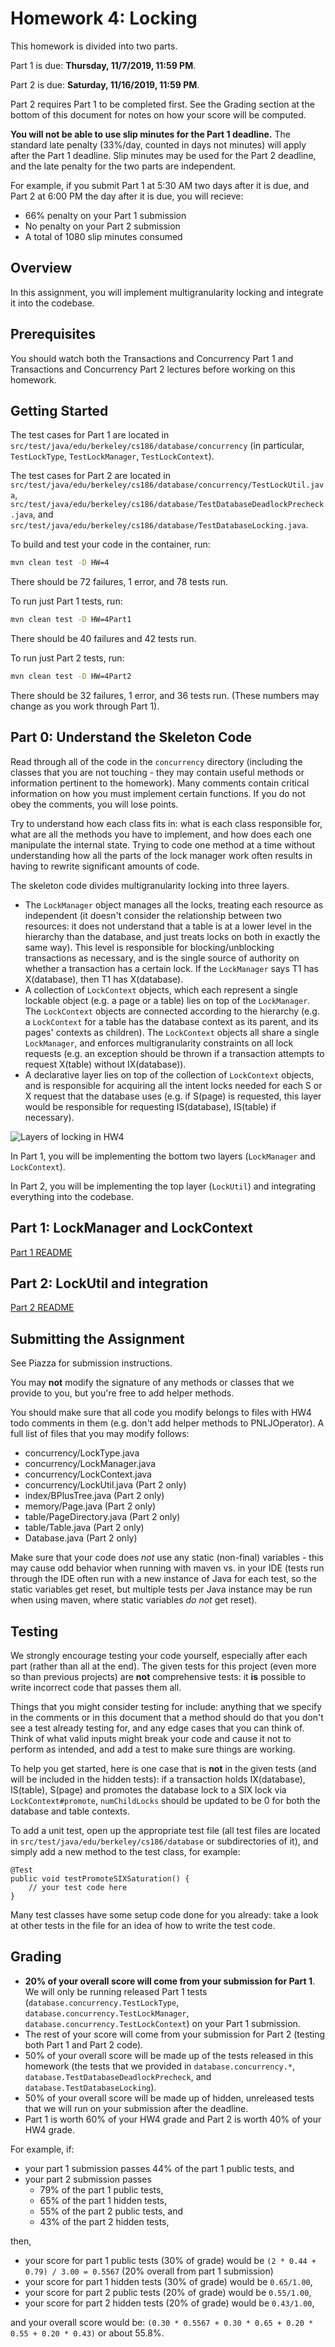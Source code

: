 # Homework 4: Locking

This homework is divided into two parts.

Part 1 is due: **Thursday, 11/7/2019, 11:59 PM**.

Part 2 is due: **Saturday, 11/16/2019, 11:59 PM**.

Part 2 requires Part 1 to be completed first. See the Grading section at the
bottom of this document for notes on how your score will be computed.

**You will not be able to use slip minutes for the Part 1 deadline.** The standard late penalty
(33%/day, counted in days not minutes) will apply after the Part 1 deadline. Slip minutes
may be used for the Part 2 deadline, and the late penalty for the two parts are independent.

For example, if you submit Part 1 at 5:30 AM two days after it is due,
and Part 2 at 6:00 PM the day after it is due, you will recieve:
- 66% penalty on your Part 1 submission
- No penalty on your Part 2 submission
- A total of 1080 slip minutes consumed

## Overview

In this assignment, you will implement multigranularity locking and integrate
it into the codebase.

## Prerequisites

You should watch both the Transactions and Concurrency Part 1 and Transactions
and Concurrency Part 2 lectures before working on this homework.

## Getting Started

The test cases for Part 1 are located in
`src/test/java/edu/berkeley/cs186/database/concurrency` (in particular,
`TestLockType`, `TestLockManager`, `TestLockContext`).

The test cases for Part 2 are located in
`src/test/java/edu/berkeley/cs186/database/concurrency/TestLockUtil.java`,
`src/test/java/edu/berkeley/cs186/database/TestDatabaseDeadlockPrecheck.java`, and
`src/test/java/edu/berkeley/cs186/database/TestDatabaseLocking.java`.

To build and test your code in the container, run:
```bash
mvn clean test -D HW=4
```

There should be 72 failures, 1 error, and 78 tests run.

To run just Part 1 tests, run:
```bash
mvn clean test -D HW=4Part1
```

There should be 40 failures and 42 tests run.

To run just Part 2 tests, run:
```bash
mvn clean test -D HW=4Part2
```

There should be 32 failures, 1 error, and 36 tests run. (These numbers may
change as you work through Part 1).

## Part 0: Understand the Skeleton Code

Read through all of the code in the `concurrency` directory (including the classes that you are not touching -
they may contain useful methods or information pertinent to the homework). Many comments contain
critical information on how you must implement certain functions. If you do not obey
the comments, you will lose points.

Try to understand how each class fits in: what is each class responsible for, what are
all the methods you have to implement, and how does each one manipulate the internal state.
Trying to code one method at a time without understanding how all the parts of the lock
manager work often results in having to rewrite significant amounts of code.

The skeleton code divides multigranularity locking into three layers.
- The `LockManager` object manages all the locks, treating each resource as independent
  (it doesn't consider the relationship between two resources: it does not understand that
  a table is at a lower level in the hierarchy than the database, and just treats locks on
  both in exactly the same way). This level is responsible for blocking/unblocking transactions
  as necessary, and is the single source of authority on whether a transaction has a certain lock. If
  the `LockManager` says T1 has X(database), then T1 has X(database).
- A collection of `LockContext` objects, which each represent a single lockable object
  (e.g. a page or a table) lies on top of the `LockManager`. The `LockContext` objects
  are connected according to the hierarchy (e.g. a `LockContext` for a table has the database
  context as its parent, and its pages' contexts as children). The `LockContext` objects
  all share a single `LockManager`, and enforces multigranularity constraints on all
  lock requests (e.g. an exception should be thrown if a transaction attempts to request
  X(table) without IX(database)).
- A declarative layer lies on top of the collection of `LockContext` objects, and is responsible
  for acquiring all the intent locks needed for each S or X request that the database uses
  (e.g. if S(page) is requested, this layer would be responsible for requesting IS(database), IS(table)
  if necessary).

![Layers of locking in HW4](images/hw4-layers.png?raw=true "Layers")

In Part 1, you will be implementing the bottom two layers (`LockManager` and `LockContext`).

In Part 2, you will be implementing the top layer (`LockUtil`) and integrating everything into the codebase.

## Part 1: LockManager and LockContext

[Part 1 README](hw4-part1-README.md)

## Part 2: LockUtil and integration

[Part 2 README](hw4-part2-README.md)

## Submitting the Assignment

See Piazza for submission instructions.

You may **not** modify the signature of any methods or classes that we
provide to you, but you're free to add helper methods.

You should make sure that all code you modify belongs to files with HW4 todo comments in them
(e.g. don't add helper methods to PNLJOperator). A full list of files that you may modify follows:

- concurrency/LockType.java
- concurrency/LockManager.java
- concurrency/LockContext.java
- concurrency/LockUtil.java (Part 2 only)
- index/BPlusTree.java (Part 2 only)
- memory/Page.java (Part 2 only)
- table/PageDirectory.java (Part 2 only)
- table/Table.java (Part 2 only)
- Database.java (Part 2 only)

Make sure that your code does *not* use any static (non-final) variables - this may cause odd behavior when
running with maven vs. in your IDE (tests run through the IDE often run with a new instance
of Java for each test, so the static variables get reset, but multiple tests per Java instance
may be run when using maven, where static variables *do not* get reset).

## Testing

We strongly encourage testing your code yourself, especially after each part (rather than all at the end). The given
tests for this project (even more so than previous projects) are **not** comprehensive tests: it **is** possible to write
incorrect code that passes them all.

Things that you might consider testing for include: anything that we specify in the comments or in this document that a method should do
that you don't see a test already testing for, and any edge cases that you can think of. Think of what valid inputs
might break your code and cause it not to perform as intended, and add a test to make sure things are working.

To help you get started, here is one case that is **not** in the given tests (and will be included in the hidden tests):
if a transaction holds IX(database), IS(table), S(page) and promotes the
database lock to a SIX lock via `LockContext#promote`, `numChildLocks` should
be updated to be 0 for both the database and table contexts.

To add a unit test, open up the appropriate test file (all test files are located in `src/test/java/edu/berkeley/cs186/database`
or subdirectories of it), and simply add a new method to the test class, for example:

```
@Test
public void testPromoteSIXSaturation() {
    // your test code here
}
```

Many test classes have some setup code done for you already: take a look at other tests in the file for an idea of how to write the test code.

## Grading
- **20% of your overall score will come from your submission for Part 1**. We will only be running released Part 1 tests (`database.concurrency.TestLockType`, `database.concurrency.TestLockManager`, `database.concurrency.TestLockContext`) on your Part 1 submission.
- The rest of your score will come from your submission for Part 2 (testing both Part 1 and Part 2 code).
- 50% of your overall score will be made up of the tests released in this homework (the tests that we provided
  in `database.concurrency.*`, `database.TestDatabaseDeadlockPrecheck`, and `database.TestDatabaseLocking`).
- 50% of your overall score will be made up of hidden, unreleased tests that we will run on your submission after the deadline.
- Part 1 is worth 60% of your HW4 grade and Part 2 is worth 40% of your HW4 grade.

For example, if:
- your part 1 submission passes 44% of the part 1 public tests, and
- your part 2 submission passes
    - 79% of the part 1 public tests,
    - 65% of the part 1 hidden tests,
    - 55% of the part 2 public tests, and
    - 43% of the part 2 hidden tests,

then,
- your score for part 1 public tests (30% of grade) would be
`(2 * 0.44 + 0.79) / 3.00 = 0.5567` (20% overall from part 1 submission)
- your score for part 1 hidden tests (30% of grade) would be `0.65/1.00`,
- your score for part 2 public tests (20% of grade) would be `0.55/1.00`,
- your score for part 2 hidden tests (20% of grade) would be `0.43/1.00`,

and your overall score would be:
`(0.30 * 0.5567 + 0.30 * 0.65 + 0.20 * 0.55 + 0.20 * 0.43)`
or about 55.8%.

